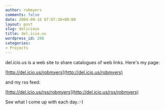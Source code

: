 ```yaml
---
author: robmyers
comments: false
date: 2004-09-16 07:07:38+00:00
layout: post
slug: delicious
title: del.icio.us
wordpress_id: 208
categories:
- Projects
---
```


del.icio.us is a web site to share catalogues of web links. Here's my page:  
  
[http://del.icio.us/robmyers](http://del.icio.us/robmyers)   
  
and my rss feed:  
  
[http://del.icio.us/rss/robmyers](http://del.icio.us/rss/robmyers)   
  
See what I come up with each day.:-)

  


